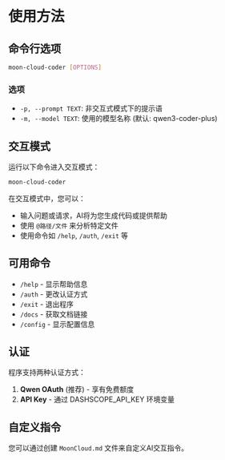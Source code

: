 # 使用方法

## 命令行选项

```bash
moon-cloud-coder [OPTIONS]
```

### 选项

- `-p, --prompt TEXT`: 非交互式模式下的提示语
- `-m, --model TEXT`: 使用的模型名称 (默认: qwen3-coder-plus)

## 交互模式

运行以下命令进入交互模式：

```bash
moon-cloud-coder
```

在交互模式中，您可以：

- 输入问题或请求，AI将为您生成代码或提供帮助
- 使用 `@路径/文件` 来分析特定文件
- 使用命令如 `/help`, `/auth`, `/exit` 等

## 可用命令

- `/help` - 显示帮助信息
- `/auth` - 更改认证方式
- `/exit` - 退出程序
- `/docs` - 获取文档链接
- `/config` - 显示配置信息

## 认证

程序支持两种认证方式：

1. **Qwen OAuth** (推荐) - 享有免费额度
2. **API Key** - 通过 DASHSCOPE_API_KEY 环境变量

## 自定义指令

您可以通过创建 `MoonCloud.md` 文件来自定义AI交互指令。